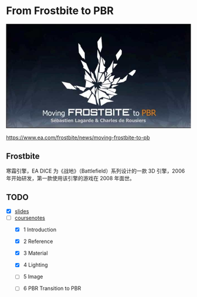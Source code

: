 # From Frostbite to PBR

![cover](https://raw.githubusercontent.com/Ubpa/ImgBed/master/Note/CG/courses/MovingFrostbiteToPBR/cover.jpg)

https://www.ea.com/frostbite/news/moving-frostbite-to-pb

## Frostbite

寒霜引擎，EA DICE 为《战地》（Battlefield）系列设计的一款 3D 引擎，2006 年开始研发，第一款使用该引擎的游戏在 2008 年面世。

## TODO

- [x] [slides](notes/slides.md) 
- [ ] [coursenotes](notes/coursenotes.md) 
  - [x] 1 Introduction
  - [x] 2 Reference
  - [x] 3 Material
  - [x] 4 Lighting
  - [ ] 5 Image
  - [ ] 6 PBR Transition to PBR

